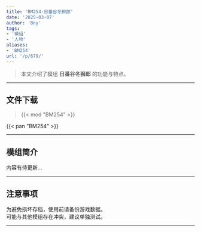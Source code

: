 ```yaml
---
title: 'BM254-日番谷冬狮郎'
date: '2025-03-07'
author: 'Bny'
tags:
- '模组'
- '人物'
aliases:
- 'BM254'
url: '/p/679/'
---
```


> 本文介绍了模组 **日番谷冬狮郎** 的功能与特点。

---

## 文件下载  

> {{< mod "BM254" >}}  

{{< pan "BM254" >}}  

---

## 模组简介

>  
内容有待更新...  

---

## 注意事项

>  
为避免损坏存档，使用前请备份游戏数据。  
可能与其他模组存在冲突，建议单独测试。  

---

